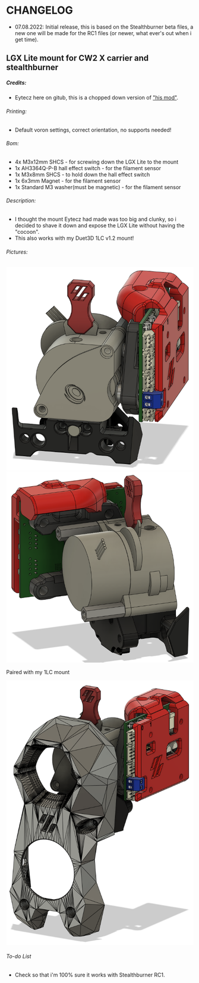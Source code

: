 # CHANGELOG
- 07.08.2022: Initial release, this is based on the Stealthburner beta files, a new one will be made for the RC1 files (or newer, what ever's out when i get time).

## LGX Lite mount for CW2 X carrier and stealthburner
##### Credits:
- Eytecz here on gitub, this is a chopped down version of ["his mod"](https://github.com/Eytecz/LGX_Lite_Stealthburner_CW2_style_mount).

###### Printing:
- Default voron settings, correct orientation, no supports needed!

###### Bom:
- 4x M3x12mm SHCS - for screwing down the LGX Lite to the mount
- 1x AH3364Q-P-B hall effect switch - for the filament sensor
- 1x M3x8mm SHCS - to hold down the hall effect switch
- 1x 6x3mm Magnet - for the filament sensor
- 1x Standard M3 washer(must be magnetic) - for the filament sensor

###### Description:
- I thought the mount Eytecz had made was too big and clunky, so i decided to shave it down and expose the LGX Lite without having the "cocoon".
- This also works with my Duet3D 1LC v1.2 mount!

###### Pictures:
![](./pics/1.png)
![](./pics/2.png)

Paired with my 1LC mount

![How it looks with my 1LC mount](./pics/3.png)

###### To-do List
- Check so that i'm 100% sure it works with Stealthburner RC1.